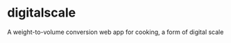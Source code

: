digitalscale
============

A weight-to-volume conversion web app for cooking, a form of digital scale

